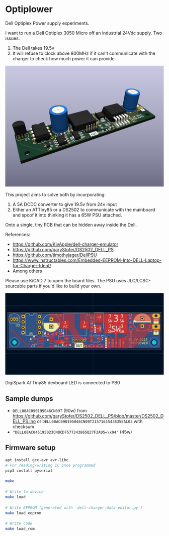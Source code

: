 # Optiplower

Dell Optiplex Power supply experiments.

I want to run a Dell Optiplex 3050 Micro off an industrial 24Vdc supply. Two issues:

1. The Dell takes 19.5v
2. It will refuse to clock above 800MHz if it can't communicate with the charger to check how much
   power it can provide.

![](./img/3d.png)

This project aims to solve both by incorporating:

1. A 5A DCDC converter to give 19.5v from 24v input
2. Either an ATTiny85 or a DS2502 to communicate with the mainboard and spoof it into thinking it
   has a 65W PSU attached.

Onto a single, tiny PCB that can be hidden away inside the Dell.

References:

- <https://github.com/KivApple/dell-charger-emulator>
- <https://github.com/garyStofer/DS2502_DELL_PS>
- <https://github.com/timothyjager/DellPSU>
- <https://www.instructables.com/Embedded-EEPROM-Into-DELL-Laptop-for-Charger-Ident/>
- Among others

Please use KiCAD 7 to open the board files. The PSU uses JLC/LCSC-sourcable parts if you'd like to
build your own.

![](./img/layout.png)

DigiSpark ATTiny85 devboard LED is connected to PB0

## Sample dumps

- `DELL00AC090195046CN09T` (90w) from
  <https://github.com/garyStofer/DS2502_DELL_PS/blob/master/DS2502_DELL_PS.ino> or
  `DELL00AC090195046CN09T2157161543835EAL03` with checksum
- `"DELL00AC045195023CN0CDF577243865Q27F2A05=\x94"` (45w)

## Firmware setup

```bash
apt install gcc-avr avr-libc
# For reading/writing IC once programmed
pip3 install pyserial

make

# Write to device
make load

# Write EEPROM (generated with `dell-charger-data-editor.py`)
make load_eeprom

# Write code
make load_rom
```
